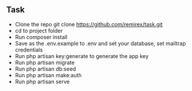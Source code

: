 
## Task

- Clone the repo git clone https://github.com/remirex/task.git
- cd to project folder
- Run composer install
- Save as the .env.example to .env and set your database, set mailtrap credentials
- Run php artisan key:generate to generate the app key
- Run php artisan migrate
- Run php artisan db:seed
- Run php artisan make:auth
- Run php artisan serve